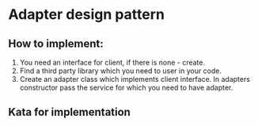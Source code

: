 # Adapter design pattern

## How to implement:
1. You need an interface for client, if there is none - create. 
2. Find a third party library which you need to user in your code.
3. Create an adapter class which implements client interface. In adapters constructor pass the service for which you need to have adapter.

## Kata for implementation

